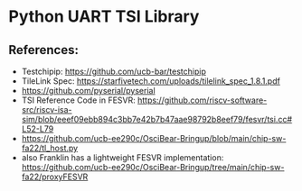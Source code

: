 # Python UART TSI Library

## References:
- Testchipip: https://github.com/ucb-bar/testchipip
- TileLink Spec: https://starfivetech.com/uploads/tilelink_spec_1.8.1.pdf
- https://github.com/pyserial/pyserial
- TSI Reference Code in FESVR: https://github.com/riscv-software-src/riscv-isa-sim/blob/eeef09ebb894c3bb7e42b7b47aae98792b8eef79/fesvr/tsi.cc#L52-L79
- https://github.com/ucb-ee290c/OsciBear-Bringup/blob/main/chip-sw-fa22/tl_host.py
- also Franklin has a lightweight FESVR implementation: https://github.com/ucb-ee290c/OsciBear-Bringup/tree/main/chip-sw-fa22/proxyFESVR